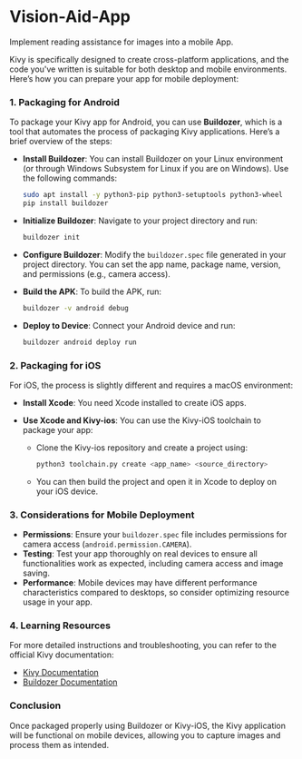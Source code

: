 # Vision-Aid-App
Implement reading assistance for images into a mobile App.

Kivy is specifically designed to create cross-platform applications, and the code you've written is suitable for both desktop and mobile environments. Here’s how you can prepare your app for mobile deployment:

### 1. **Packaging for Android**
To package your Kivy app for Android, you can use **Buildozer**, which is a tool that automates the process of packaging Kivy applications. Here’s a brief overview of the steps:

- **Install Buildozer**:
  You can install Buildozer on your Linux environment (or through Windows Subsystem for Linux if you are on Windows). Use the following commands:
  ```bash
  sudo apt install -y python3-pip python3-setuptools python3-wheel
  pip install buildozer
  ```

- **Initialize Buildozer**:
  Navigate to your project directory and run:
  ```bash
  buildozer init
  ```

- **Configure Buildozer**:
  Modify the `buildozer.spec` file generated in your project directory. You can set the app name, package name, version, and permissions (e.g., camera access).

- **Build the APK**:
  To build the APK, run:
  ```bash
  buildozer -v android debug
  ```

- **Deploy to Device**:
  Connect your Android device and run:
  ```bash
  buildozer android deploy run
  ```

### 2. **Packaging for iOS**
For iOS, the process is slightly different and requires a macOS environment:

- **Install Xcode**: You need Xcode installed to create iOS apps.
  
- **Use Xcode and Kivy-ios**: You can use the Kivy-iOS toolchain to package your app:
  - Clone the Kivy-ios repository and create a project using:
    ```bash
    python3 toolchain.py create <app_name> <source_directory>
    ```
  - You can then build the project and open it in Xcode to deploy on your iOS device.

### 3. **Considerations for Mobile Deployment**
- **Permissions**: Ensure your `buildozer.spec` file includes permissions for camera access (`android.permission.CAMERA`).
- **Testing**: Test your app thoroughly on real devices to ensure all functionalities work as expected, including camera access and image saving.
- **Performance**: Mobile devices may have different performance characteristics compared to desktops, so consider optimizing resource usage in your app.

### 4. **Learning Resources**
For more detailed instructions and troubleshooting, you can refer to the official Kivy documentation:
- [Kivy Documentation](https://kivy.org/doc/stable/)
- [Buildozer Documentation](https://buildozer.readthedocs.io/en/latest/)

### Conclusion
Once packaged properly using Buildozer or Kivy-iOS, the Kivy application will be functional on mobile devices, allowing you to capture images and process them as intended.
